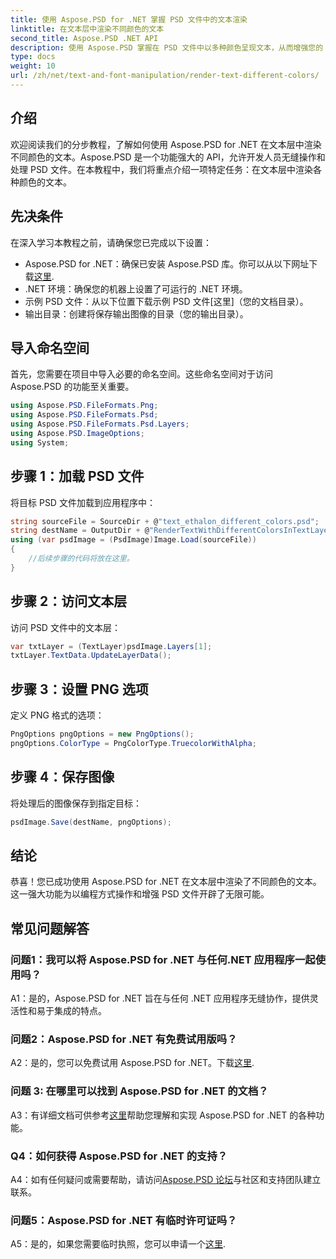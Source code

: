 ```yaml
---
title: 使用 Aspose.PSD for .NET 掌握 PSD 文件中的文本渲染
linktitle: 在文本层中渲染不同颜色的文本
second_title: Aspose.PSD .NET API
description: 使用 Aspose.PSD 掌握在 PSD 文件中以多种颜色呈现文本，从而增强您的 .NET 应用程序。轻松提升您的设计能力。
type: docs
weight: 10
url: /zh/net/text-and-font-manipulation/render-text-different-colors/
---
```

## 介绍
欢迎阅读我们的分步教程，了解如何使用 Aspose.PSD for .NET 在文本层中渲染不同颜色的文本。Aspose.PSD 是一个功能强大的 API，允许开发人员无缝操作和处理 PSD 文件。在本教程中，我们将重点介绍一项特定任务：在文本层中渲染各种颜色的文本。
## 先决条件
在深入学习本教程之前，请确保您已完成以下设置：
-  Aspose.PSD for .NET：确保已安装 Aspose.PSD 库。你可以从以下网址下载[这里](https://releases.aspose.com/psd/net/).
- .NET 环境：确保您的机器上设置了可运行的 .NET 环境。
- 示例 PSD 文件：从以下位置下载示例 PSD 文件[这里]（您的文档目录）。
- 输出目录：创建将保存输出图像的目录（您的输出目录）。
## 导入命名空间
首先，您需要在项目中导入必要的命名空间。这些命名空间对于访问 Aspose.PSD 的功能至关重要。
```csharp
using Aspose.PSD.FileFormats.Png;
using Aspose.PSD.FileFormats.Psd;
using Aspose.PSD.FileFormats.Psd.Layers;
using Aspose.PSD.ImageOptions;
using System;
```
## 步骤 1：加载 PSD 文件
将目标 PSD 文件加载到应用程序中：
```csharp
string sourceFile = SourceDir + @"text_ethalon_different_colors.psd";
string destName = OutputDir + @"RenderTextWithDifferentColorsInTextLayer_out.png";
using (var psdImage = (PsdImage)Image.Load(sourceFile))
{
    //后续步骤的代码将放在这里。
}
```
## 步骤 2：访问文本层
访问 PSD 文件中的文本层：
```csharp
var txtLayer = (TextLayer)psdImage.Layers[1];
txtLayer.TextData.UpdateLayerData();
```
## 步骤 3：设置 PNG 选项
定义 PNG 格式的选项：
```csharp
PngOptions pngOptions = new PngOptions();
pngOptions.ColorType = PngColorType.TruecolorWithAlpha;
```
## 步骤 4：保存图像
将处理后的图像保存到指定目标：
```csharp
psdImage.Save(destName, pngOptions);
```
## 结论

恭喜！您已成功使用 Aspose.PSD for .NET 在文本层中渲染了不同颜色的文本。这一强大功能为以编程方式操作和增强 PSD 文件开辟了无限可能。

## 常见问题解答

### 问题1：我可以将 Aspose.PSD for .NET 与任何.NET 应用程序一起使用吗？

A1：是的，Aspose.PSD for .NET 旨在与任何 .NET 应用程序无缝协作，提供灵活性和易于集成的特点。

### 问题2：Aspose.PSD for .NET 有免费试用版吗？

 A2：是的，您可以免费试用 Aspose.PSD for .NET。下载[这里](https://releases.aspose.com/).

### 问题 3: 在哪里可以找到 Aspose.PSD for .NET 的文档？

 A3：有详细文档可供参考[这里](https://reference.aspose.com/psd/net/)帮助您理解和实现 Aspose.PSD for .NET 的各种功能。

### Q4：如何获得 Aspose.PSD for .NET 的支持？

 A4：如有任何疑问或需要帮助，请访问[Aspose.PSD 论坛](https://forum.aspose.com/c/psd/34)与社区和支持团队建立联系。

### 问题5：Aspose.PSD for .NET 有临时许可证吗？

 A5：是的，如果您需要临时执照，您可以申请一个[这里](https://purchase.aspose.com/temporary-license/).